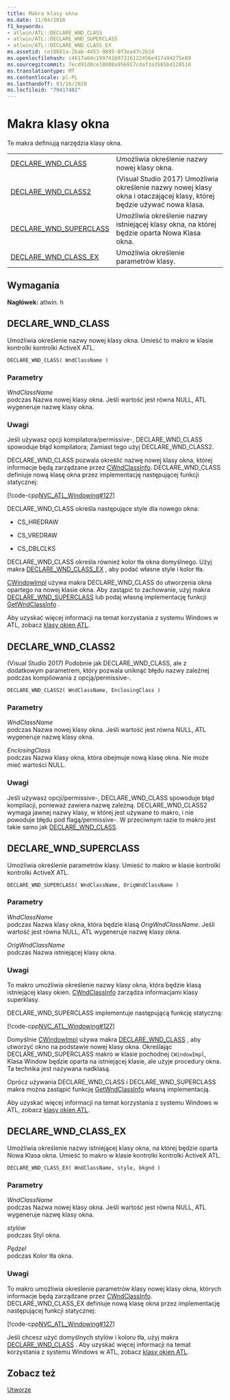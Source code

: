 ```yaml
---
title: Makra klasy okna
ms.date: 11/04/2016
f1_keywords:
- atlwin/ATL::DECLARE_WND_CLASS
- atlwin/ATL::DECLARE_WND_SUPERCLASS
- atlwin/ATL::DECLARE_WND_CLASS_EX
ms.assetid: ce18681a-2bab-4453-9895-0f3ea47c2b24
ms.openlocfilehash: c4617a04c199741b97316122456e417a94275e89
ms.sourcegitcommit: 7ecd91d8ce18088a956917cdaf3a3565bd128510
ms.translationtype: MT
ms.contentlocale: pl-PL
ms.lasthandoff: 03/16/2020
ms.locfileid: "79417482"
---
```

# <a name="window-class-macros"></a>Makra klasy okna

Te makra definiują narzędzia klasy okna.

|||
|-|-|
|[DECLARE_WND_CLASS](#declare_wnd_class)|Umożliwia określenie nazwy nowej klasy okna.|
|[DECLARE_WND_CLASS2](#declare_wnd_class2)|(Visual Studio 2017) Umożliwia określenie nazwy nowej klasy okna i otaczającej klasy, której będzie używać nowa klasa.|
|[DECLARE_WND_SUPERCLASS](#declare_wnd_superclass)|Umożliwia określenie nazwy istniejącej klasy okna, na której będzie oparta Nowa Klasa okna.|
|[DECLARE_WND_CLASS_EX](#declare_wnd_class_ex)|Umożliwia określenie parametrów klasy.|

## <a name="requirements"></a>Wymagania

**Nagłówek:** atlwin. h

##  <a name="declare_wnd_class"></a>DECLARE_WND_CLASS

Umożliwia określenie nazwy nowej klasy okna. Umieść to makro w klasie kontrolki kontrolki ActiveX ATL.

```
DECLARE_WND_CLASS( WndClassName )
```

### <a name="parameters"></a>Parametry

*WndClassName*<br/>
podczas Nazwa nowej klasy okna. Jeśli wartość jest równa NULL, ATL wygeneruje nazwę klasy okna.

### <a name="remarks"></a>Uwagi

Jeśli używasz opcji kompilatora/permissive-, DECLARE_WND_CLASS spowoduje błąd kompilatora; Zamiast tego użyj DECLARE_WND_CLASS2.

DECLARE_WND_CLASS pozwala określić nazwę nowej klasy okna, której informacje będą zarządzane przez [CWndClassInfo](cwndclassinfo-class.md). DECLARE_WND_CLASS definiuje nową klasę okna przez implementację następującej funkcji statycznej:

[!code-cpp[NVC_ATL_Windowing#127](../../atl/codesnippet/cpp/window-class-macros_1.cpp)]

DECLARE_WND_CLASS określa następujące style dla nowego okna:

- CS_HREDRAW

- CS_VREDRAW

- CS_DBLCLKS

DECLARE_WND_CLASS określa również kolor tła okna domyślnego. Użyj makra [DECLARE_WND_CLASS_EX](#declare_wnd_class_ex) , aby podać własne style i kolor tła.

[CWindowImpl](cwindowimpl-class.md) używa makra DECLARE_WND_CLASS do utworzenia okna opartego na nowej klasie okna. Aby zastąpić to zachowanie, użyj makra [DECLARE_WND_SUPERCLASS](#declare_wnd_superclass) lub podaj własną implementację funkcji [GetWndClassInfo](cwindowimpl-class.md#getwndclassinfo) .

Aby uzyskać więcej informacji na temat korzystania z systemu Windows w ATL, zobacz [klasy okien ATL](../../atl/atl-window-classes.md).

##  <a name="declare_wnd_class2"></a>DECLARE_WND_CLASS2

(Visual Studio 2017) Podobnie jak DECLARE_WND_CLASS, ale z dodatkowym parametrem, który pozwala uniknąć błędu nazwy zależnej podczas kompilowania z opcją/permissive-.

```
DECLARE_WND_CLASS2( WndClassName, EnclosingClass )
```

### <a name="parameters"></a>Parametry

*WndClassName*<br/>
podczas Nazwa nowej klasy okna. Jeśli wartość jest równa NULL, ATL wygeneruje nazwę klasy okna.

*EnclosingClass*<br/>
podczas Nazwa klasy okna, która obejmuje nową klasę okna. Nie może mieć wartości NULL.

### <a name="remarks"></a>Uwagi

Jeśli używasz opcji/permissive-, DECLARE_WND_CLASS spowoduje błąd kompilacji, ponieważ zawiera nazwę zależną. DECLARE_WND_CLASS2 wymaga jawnej nazwy klasy, w której jest używane to makro, i nie powoduje błędu pod flagą/permissive-.
W przeciwnym razie to makro jest takie samo jak [DECLARE_WND_CLASS](#declare_wnd_class).

##  <a name="declare_wnd_superclass"></a>DECLARE_WND_SUPERCLASS

Umożliwia określenie parametrów klasy. Umieść to makro w klasie kontrolki kontrolki ActiveX ATL.

```
DECLARE_WND_SUPERCLASS( WndClassName, OrigWndClassName )
```

### <a name="parameters"></a>Parametry

*WndClassName*<br/>
podczas Nazwa klasy okna, która będzie klasą *OrigWndClassName*. Jeśli wartość jest równa NULL, ATL wygeneruje nazwę klasy okna.

*OrigWndClassName*<br/>
podczas Nazwa istniejącej klasy okna.

### <a name="remarks"></a>Uwagi

To makro umożliwia określenie nazwy klasy okna, która będzie klasą istniejącej klasy okien. [CWndClassInfo](cwndclassinfo-class.md) zarządza informacjami klasy superklasy.

DECLARE_WND_SUPERCLASS implementuje następującą funkcję statyczną:

[!code-cpp[NVC_ATL_Windowing#127](../../atl/codesnippet/cpp/window-class-macros_1.cpp)]

Domyślnie [CWindowImpl](cwindowimpl-class.md) używa makra [DECLARE_WND_CLASS](#declare_wnd_class) , aby utworzyć okno na podstawie nowej klasy okna. Określając DECLARE_WND_SUPERCLASS makro w klasie pochodnej `CWindowImpl`, Klasa Window będzie oparta na istniejącej klasie, ale użyje procedury okna. Ta technika jest nazywana nadklasą.

Oprócz używania DECLARE_WND_CLASS i DECLARE_WND_SUPERCLASS makra można zastąpić funkcję [GetWndClassInfo](cwindowimpl-class.md#getwndclassinfo) własną implementacją.

Aby uzyskać więcej informacji na temat korzystania z systemu Windows w ATL, zobacz [klasy okien ATL](../../atl/atl-window-classes.md).

##  <a name="declare_wnd_class_ex"></a>DECLARE_WND_CLASS_EX

Umożliwia określenie nazwy istniejącej klasy okna, na której będzie oparta Nowa Klasa okna. Umieść to makro w klasie kontrolki kontrolki ActiveX ATL.

```
DECLARE_WND_CLASS_EX( WndClassName, style, bkgnd )
```

### <a name="parameters"></a>Parametry

*WndClassName*<br/>
podczas Nazwa nowej klasy okna. Jeśli wartość jest równa NULL, ATL wygeneruje nazwę klasy okna.

*stylów*<br/>
podczas Styl okna.

*Pędzel*<br/>
podczas Kolor tła okna.

### <a name="remarks"></a>Uwagi

To makro umożliwia określenie parametrów klasy nowej klasy okna, których informacje będą zarządzane przez [CWndClassInfo](cwndclassinfo-class.md). DECLARE_WND_CLASS_EX definiuje nową klasę okna przez implementację następującej funkcji statycznej:

[!code-cpp[NVC_ATL_Windowing#127](../../atl/codesnippet/cpp/window-class-macros_1.cpp)]

Jeśli chcesz użyć domyślnych stylów i koloru tła, użyj makra [DECLARE_WND_CLASS](#declare_wnd_class) . Aby uzyskać więcej informacji na temat korzystania z systemu Windows w ATL, zobacz [klasy okien ATL](../../atl/atl-window-classes.md).

## <a name="see-also"></a>Zobacz też

[Utworze](atl-macros.md)
